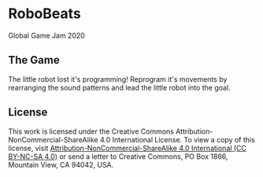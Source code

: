 # RoboBeats
Global Game Jam 2020

## The Game
The little robot lost it's programming!
Reprogram it's movements by rearranging the sound patterns and lead the little robot into the goal.

## License

This work is licensed under the Creative Commons Attribution-NonCommercial-ShareAlike 4.0 International License. To view a copy of this license, visit [Attribution-NonCommercial-ShareAlike 4.0 International (CC BY-NC-SA 4.0)](http://creativecommons.org/licenses/by-nc-sa/4.0/) or send a letter to Creative Commons, PO Box 1866, Mountain View, CA 94042, USA.